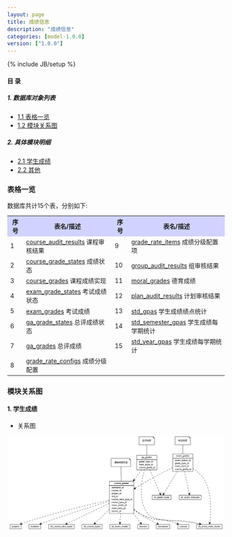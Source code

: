 ```yaml
---
layout: page
title: 成绩信息 
description: "成绩信息"
categories: [model-1.0.0]
version: ["1.0.0"]
---
```

{% include JB/setup %}

#### 目 录

##### 1. 数据库对象列表
  * [1.1 表格一览](index.html#表格一览)
  * [1.2 模块关系图](index.html#模块关系图)

##### 2. 具体模块明细
* [2.1 学生成绩](grade.html)
* [2.2 其他](misc.html)


### 表格一览
数据库共计15个表，分别如下:

<table class="table table-bordered table-striped table-condensed">
  <tr>
    <th style="background-color:#D0D3FF">序号</th>
    <th style="background-color:#D0D3FF">表名/描述</th>
    <th style="background-color:#D0D3FF">序号</th>
    <th style="background-color:#D0D3FF">表名/描述</th>
  </tr>
  <tr>
    <td>1</td>
    <td><a href="misc.html#表格-course_audit_results-课程审核结果">course_audit_results</a> 课程审核结果</td>
    <td>9</td>
    <td><a href="grade.html#表格-grade_rate_items-成绩分级配置项">grade_rate_items</a> 成绩分级配置项</td>
  </tr>
  <tr>
    <td>2</td>
    <td><a href="grade.html#表格-course_grade_states-成绩状态">course_grade_states</a> 成绩状态</td>
    <td>10</td>
    <td><a href="misc.html#表格-group_audit_results-组审核结果">group_audit_results</a> 组审核结果</td>
  </tr>
  <tr>
    <td>3</td>
    <td><a href="grade.html#表格-course_grades-课程成绩实现">course_grades</a> 课程成绩实现</td>
    <td>11</td>
    <td><a href="misc.html#表格-moral_grades-德育成绩">moral_grades</a> 德育成绩</td>
  </tr>
  <tr>
    <td>4</td>
    <td><a href="grade.html#表格-exam_grade_states-考试成绩状态">exam_grade_states</a> 考试成绩状态</td>
    <td>12</td>
    <td><a href="misc.html#表格-plan_audit_results-计划审核结果">plan_audit_results</a> 计划审核结果</td>
  </tr>
  <tr>
    <td>5</td>
    <td><a href="grade.html#表格-exam_grades-考试成绩">exam_grades</a> 考试成绩</td>
    <td>13</td>
    <td><a href="grade.html#表格-std_gpas-学生成绩绩点统计">std_gpas</a> 学生成绩绩点统计</td>
  </tr>
  <tr>
    <td>6</td>
    <td><a href="grade.html#表格-ga_grade_states-总评成绩状态">ga_grade_states</a> 总评成绩状态</td>
    <td>14</td>
    <td><a href="grade.html#表格-std_semester_gpas-学生成绩每学期统计">std_semester_gpas</a> 学生成绩每学期统计</td>
  </tr>
  <tr>
    <td>7</td>
    <td><a href="grade.html#表格-ga_grades-总评成绩">ga_grades</a> 总评成绩</td>
    <td>15</td>
    <td><a href="grade.html#表格-std_year_gpas-学生成绩每学期统计">std_year_gpas</a> 学生成绩每学期统计</td>
  </tr>
  <tr>
    <td>8</td>
    <td><a href="grade.html#表格-grade_rate_configs-成绩分级配置">grade_rate_configs</a> 成绩分级配置</td>
    <td></td>
    <td></td>
  </tr>
</table>

### 模块关系图


#### 1. 学生成绩
  * 关系图

![学生成绩](images/grades.png)


